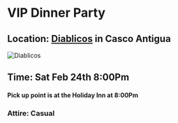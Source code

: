 # VIP Dinner Party

## Location: [Diablicos](http://www.diablicospanama.com/articulo-menu) in Casco Antigua

![Diablicos](https://github.com/PanaFintech/pty-glass-sched/blob/master/Diablicos.jpg)

## Time: Sat Feb 24th 8:00Pm 

#### Pick up point is at the Holiday Inn at 8:00Pm

### Attire: Casual
